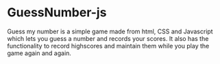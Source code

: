 # GuessNumber-js
Guess my number is a simple game made from html, CSS and Javascript which lets you guess a number and records your scores.
It also has the functionality to record highscores and maintain them while you play the game again and again.
